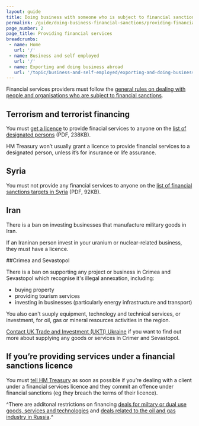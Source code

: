 ```yaml
---
layout: guide
title: Doing business with someone who is subject to financial sanctions
permalink: /guide/doing-business-financial-sanctions/providing-financial-services.html
page_number: 2
page_title: Providing financial services
breadcrumbs:
 - name: Home
   url: '/'
 - name: Business and self employed
   url: '/'
 - name: Exporting and doing business abroad
   url: '/topic/business-and-self-employed/exporting-and-doing-business-abroad.html'   
---
```

Financial services providers must follow the [general rules on dealing with people and organisations who are subject to financial sanctions](/guide/doing-business-financial-sanctions/overview.html).

## Terrorism and terrorist financing

You must [get a licence](/guide/doing-business-financial-sanctions/apply-licence.html) to provide finacial services to anyone on the [list of designated persons](https://www.gov.uk/government/uploads/system/uploads/attachment_data/file/504365/terrorism.pdf) (PDF, 238KB).

HM Treasury won’t usually grant a licence to provide financial services to a designated person, unless it’s for insurance or life assurance.

## Syria

You must not provide any financial services to anyone on the [list of financial sanctions targets in Syria](https://www.gov.uk/government/uploads/system/uploads/attachment_data/file/487325/syria.pdf) (PDF, 92KB).

## Iran

There is a ban on investing businesses that manufacture military goods in Iran. 

If an Iraninan person invest in your uranium or nuclear-related business, they must have a licence.

##Crimea and Sevastopol

There is a ban on supporting any project or business in Crimea and Sevastopol which recognise it's illegal annexation, including:

* buying property
* providing tourism services
* investing in businesses (particularly energy infrastructure and transport)

You also can't suuply equipment, technology and technical services, or investment, for oil, gas or mineral resources activities in the region.

[Contact UK Trade and Investment (UKTI) Ukraine](commercial.kyiv@gmail.com) if you want to find out more about supplying any goods or services in Crimer and Sevastopol.

## If you’re providing services under a financial sanctions licence

You must [tell HM Treasury](/guide/doing-business-financial-sanctions/get-help.html) as soon as possible if you’re dealing with a client under a financial services licence and they commit an offence under financial sanctions (eg they breach the terms of their licence).

^There are additonal restrictions on financing [deals for miltary or dual use goods, services and technologies](https://govuk-import-export.herokuapp.com/guidance/get-a-licence-to-export-arms-military-or-dual-use-goods-and-services.html) and [deals related to the oil and gas industry in Russia](https://govuk-import-export.herokuapp.com/guidance/get-a-licence-to-export-energy-related-goods-technology-and-services.html).^
